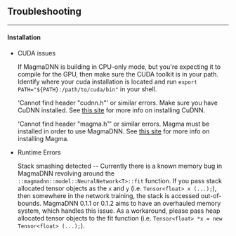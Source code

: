 ## Troubleshooting
--------------------

#### Installation
  
- CUDA issues
  
  If MagmaDNN is building in CPU-only mode, but you're expecting it to compile for the GPU, then make sure the CUDA toolkit is in your path.
  Identify where your cuda installation is located and run `export PATH="${PATH}:/path/to/cuda/bin"` in your shell.

  'Cannot find header "cudnn.h"' or similar errors. Make sure you have CuDNN installed. See [this site](https://developer.nvidia.com/cudnn) for more info on installing CuDNN.

  'Cannot find header "magma.h"' or similar errors. Magma must be installed in order to use MagmaDNN. See [this site](http://icl.cs.utk.edu/magma/) for more info on installing Magma.
   



- Runtime Errors

    Stack smashing detected -- Currently there is a known memory bug in MagmaDNN revolving around the `::magmadnn::model::NeuralNetwork<T>::fit` function. If you pass stack allocated tensor objects as the `x` and `y` (i.e. `Tensor<float> x (...);`), then somewhere in the network training, the stack is accessed out-of-bounds. MagmaDNN 0.1.1 or 0.1.2 aims to have an overhauled memory system, which handles this issue. As a workaround, please pass heap allocated tensor objects to the fit function (i.e. `Tensor<float> *x = new Tensor<float> (...);`).